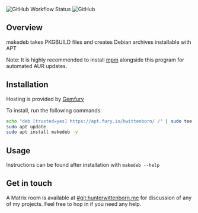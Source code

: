 ![GitHub Workflow Status](https://img.shields.io/github/workflow/status/hwittenborn/makedeb/Build%20and%20publish%20to%20repo?label=build%20status&logo=github&style=flat-square)
![GitHub](https://img.shields.io/github/license/hwittenborn/makedeb?style=flat-square)

## Overview ##
makedeb takes PKGBUILD files and creates Debian archives installable with APT

Note: It is highly recommended to install [mpm](https://github.com/hwittenborn/mpm) alongside this program for automated AUR updates.

## Installation ##
Hosting is provided by [Gemfury](https://gemfury.com/)

To install, run the following commands:
```sh
echo "deb [trusted=yes] https://apt.fury.io/hwittenborn/ /" | sudo tee /etc/apt/sources.list.d/hwittenborn.list
sudo apt update
sudo apt install makedeb -y
```

## Usage ##
Instructions can be found after installation with `makedeb --help`

## Get in touch ##
A Matrix room is available at [#git:hunterwittenborn.me](https://matrix.to/#/#git:hunterwittenborn.me) for discussion of any of my projects. Feel free to hop in if you need any help.

